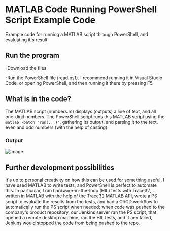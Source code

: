# MATLAB Code Running PowerShell Script Example Code
Example code for running a MATLAB script through PowerShell, and evaluating it's result.

## Run the program 

-Download the files

-Run the PowerShell file (read.ps1). I recommend running it in Visual Studio Code, or opening PowerShell, and then running it there by pressing F5.


## What is in the code?
The MATLAB script (numbers.m) displays (outputs) a line of text, and all one-digit numbers.
The PowerShell script runs this MATLAB script using the <code>matlab -batch "run(...)"</code>, gathering its output, and parsing it to the text, even and odd numbers (with the help of casting).

### Output
![image](https://user-images.githubusercontent.com/82604073/235335462-a8331370-3df3-4025-aa4c-11089519946b.png)

## Further development possibilities

It's up to personal creativity on how this can be used for something useful, I have used MATLAB to write tests, and PowerShell is perfect to automate this. In particular, I ran hardware-in-the-loop (HIL) tests with Trace32, written in MATLAB with the help of the Trace32 MATLAB API, wrote a PS script to evaluate the results from the tests, and had a CI/CD workflow to automatically run the PS script when needed; when code was pushed to the company's product repository, our Jenkins server ran the PS script, that opened a remote desktop machine, ran the HIL tests, and if any failed, Jenkins would stopped the code from being pushed to the repo.
